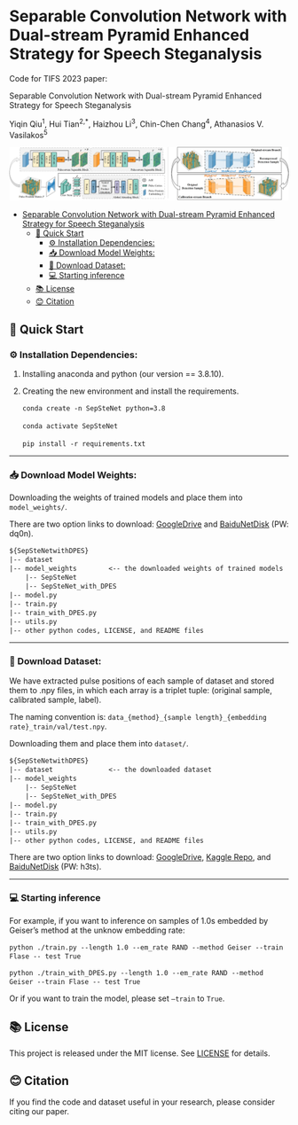 #  Separable Convolution Network with Dual-stream Pyramid Enhanced Strategy for Speech Steganalysis
Code for TIFS 2023 paper:

Separable Convolution Network with Dual-stream Pyramid Enhanced Strategy for Speech Steganalysis

Yiqin Qiu<sup>1</sup>, Hui Tian<sup>2,*</sup>, Haizhou Li<sup>3</sup>, Chin-Chen Chang<sup>4</sup>, Athanasios V. Vasilakos<sup>5</sup>

![framework](./framework.png)

- [Separable Convolution Network with Dual-stream Pyramid Enhanced Strategy for Speech Steganalysis](#separable-convolution-network-with-dual-stream-pyramid-enhanced-strategy-for-speech-steganalysis)
  - [🏁 Quick Start](#-quick-start)
    - [⚙️ Installation Dependencies:](#️-installation-dependencies)
    - [📥 Download Model Weights:](#-download-model-weights)
    - [📩 Download Dataset:](#-download-dataset)
    - [💻 Starting inference](#-starting-inference)
  - [📚 License](#-license)
  - [😊 Citation](#-citation)


## 🏁 Quick Start

### ⚙️ Installation Dependencies:

1. Installing anaconda and python (our version == 3.8.10).

2. Creating the new environment and install the requirements.

   ```
   conda create -n SepSteNet python=3.8
   
   conda activate SepSteNet
   
   pip install -r requirements.txt
   ```

------

### 📥 Download Model Weights:

Downloading the weights of trained models and place them into `model_weights/`.

There are two option links to download: [GoogleDrive](https://drive.google.com/file/d/1nHUFkQneQuRT1W0q1mKkT9aqxdx8Qjki/view?usp=sharing) and [BaiduNetDisk](https://pan.baidu.com/s/10q35PD8VYU2wwZe3ugG8ig) (PW: dq0n).

```
${SepSteNetwithDPES}
|-- dataset
|-- model_weights        <-- the downloaded weights of trained models
	|-- SepSteNet
	|-- SepSteNet_with_DPES
|-- model.py
|-- train.py
|-- train_with_DPES.py
|-- utils.py
|-- other python codes, LICENSE, and README files
```

------

### 📩 Download Dataset:

We have extracted pulse positions of each sample of dataset and stored them to .npy files, in which each array is a triplet tuple: (original sample, calibrated sample, label).

The naming convention is: `data_{method}_{sample length}_{embedding rate}_train/val/test.npy`.

Downloading them and place them into `dataset/`.

```
${SepSteNetwithDPES}
|-- dataset              <-- the downloaded dataset
|-- model_weights
	|-- SepSteNet
	|-- SepSteNet_with_DPES
|-- model.py
|-- train.py
|-- train_with_DPES.py
|-- utils.py
|-- other python codes, LICENSE, and README files
```

There are two option links to download: [GoogleDrive](https://drive.google.com/file/d/14n9T5BVYC7f_8QUVNXB0m_hh-iutfQQg/view?usp=sharing), [Kaggle Repo](https://www.kaggle.com/datasets/barryxxz/sepstenetwithdpes), and [BaiduNetDisk](https://pan.baidu.com/s/1IqoVjrZwNXcxkm-KJL2uBQ) (PW: h3ts).

------

### 💻 Starting inference

For example, if you want to inference on samples of 1.0s embedded by Geiser’s method at the unknow embedding rate:

```
python ./train.py --length 1.0 --em_rate RAND --method Geiser --train Flase -- test True
```

```
python ./train_with_DPES.py --length 1.0 --em_rate RAND --method Geiser --train Flase -- test True
```

Or if you want to train the model, please set `–train` to `True`.

## 📚 License

This project is released under the MIT license. See [LICENSE](https://github.com/BarryxxZ/SepSteNetwithDPES/blob/main/LICENSE) for details.

## 😊 Citation

If you find the code and dataset useful in your research, please consider citing our paper.
